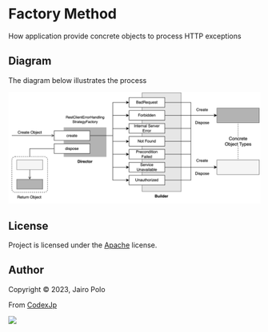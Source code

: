 
# Factory Method

How application provide concrete objects to process HTTP exceptions 

## Diagram
<a name="diagram"></a>

The diagram below illustrates the process

![Component View](../../../../../resources/images/FactoryMethod.png)

## License

Project is licensed under the [Apache](LICENSE) license.

## Author

Copyright &copy; 2023, Jairo Polo

From [CodexJp](https://github.com/CodexJp)

[![][gravatar-psysiu]]()

[gravatar-psysiu]: https://gravatar.com/avatar/7410b502a65a7ffcac6a67c07d5fb521dcefc4b7edc8ca1d84ce66a090c87294